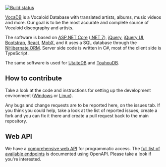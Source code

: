 [![Build status](https://ci.appveyor.com/api/projects/status/dnkxh6qoqcnxfei5/branch/master?svg=true)](https://ci.appveyor.com/project/riipah/vocadb/branch/master)

[VocaDB](https://vocadb.net) is a Vocaloid Database with translated artists, albums, music videos and more. Our goal is to be the most accurate and complete source of Vocaloid discography and artists.

The software is based on [ASP.NET Core](https://docs.microsoft.com/en-us/aspnet/core/) ([.NET 7](https://dotnet.microsoft.com/en-us/download/dotnet/7.0)), [jQuery](https://jquery.com/), [jQuery UI](https://jqueryui.com/), [Bootstrap](https://getbootstrap.com/2.3.2/), [React](https://reactjs.org/), [MobX](https://mobx.js.org/), and it uses a SQL database through the [NHibernate ORM](https://nhibernate.info/). 
Server side code is written in C#, most of the client side is TypeScript.

The same software is used for [UtaiteDB](https://utaitedb.net/) and [TouhouDB](https://touhoudb.com/).

## How to contribute

Take a look at the code and instructions for setting up the development environment ([Windows](https://wiki.vocadb.net/docs/development/vocadb-development-environment-windows) or [Linux](https://wiki.vocadb.net/docs/development/vocadb-development-environment-linux)).

Any bugs and change requests are to be reported here, on the issues tab. 
If you think you could help, take a look at the list of reported issues, 
create a fork and you can fix it there and create a pull request back to the main repository.

## Web API

We have a [comprehensive web API](https://wiki.vocadb.net/docs/development/public-api) for programmatic access. The [full list of available endpoints](https://vocadb.net/swagger/index.html) is documented using OpenAPI. Please take a look if you're interested.
<!--stackedit_data:
eyJoaXN0b3J5IjpbMTU1OTQyODkxOV19
-->
